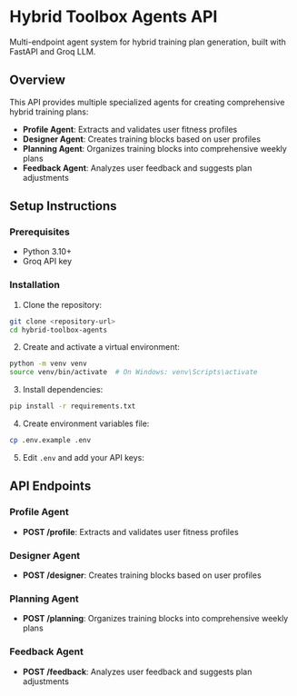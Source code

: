 # Hybrid Toolbox Agents API

Multi-endpoint agent system for hybrid training plan generation, built with FastAPI and Groq LLM.

## Overview

This API provides multiple specialized agents for creating comprehensive hybrid training plans:

- **Profile Agent**: Extracts and validates user fitness profiles
- **Designer Agent**: Creates training blocks based on user profiles
- **Planning Agent**: Organizes training blocks into comprehensive weekly plans
- **Feedback Agent**: Analyzes user feedback and suggests plan adjustments

## Setup Instructions

### Prerequisites

- Python 3.10+
- Groq API key

### Installation

1. Clone the repository:

```bash
git clone <repository-url>
cd hybrid-toolbox-agents
```

2. Create and activate a virtual environment:

```bash
python -m venv venv
source venv/bin/activate  # On Windows: venv\Scripts\activate
```

3. Install dependencies:

```bash
pip install -r requirements.txt
```

4. Create environment variables file:

```bash
cp .env.example .env
```

5. Edit `.env` and add your API keys:

## API Endpoints

### Profile Agent

- **POST /profile**: Extracts and validates user fitness profiles

### Designer Agent

- **POST /designer**: Creates training blocks based on user profiles

### Planning Agent

- **POST /planning**: Organizes training blocks into comprehensive weekly plans

### Feedback Agent

- **POST /feedback**: Analyzes user feedback and suggests plan adjustments
